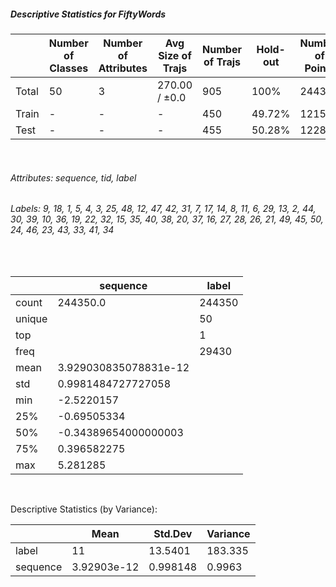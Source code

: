 ##### Descriptive Statistics for FiftyWords


|       |   Number of Classes |   Number of Attributes |   Avg Size of Trajs |   Number of Trajs | Hold-out   |   Number of Points |   Longest Size |   Shortest Size |
|-------|---------------------|------------------------|---------------------|-------------------|------------|--------------------|----------------|-----------------|
| Total | 50                  | 3                      | 270.00 / ±0.0       | 905               | 100%       |             244350 |            270 |             270 |
| Train | -                   | -                      | -                   | 450               | 49.72%     |             121500 |            270 |             270 |
| Test  | -                   | -                      | -                   | 455               | 50.28%     |             122850 |            270 |             270 |

&nbsp;

###### Attributes: sequence, tid, label


###### Labels: 9, 18, 1, 5, 4, 3, 25, 48, 12, 47, 42, 31, 7, 17, 14, 8, 11, 6, 29, 13, 2, 44, 30, 39, 10, 36, 19, 22, 32, 15, 35, 40, 38, 20, 37, 16, 27, 28, 26, 21, 49, 45, 50, 24, 46, 23, 43, 33, 41, 34

&nbsp;

|        | sequence              | label   |
|--------|-----------------------|---------|
| count  | 244350.0              | 244350  |
| unique |                       | 50      |
| top    |                       | 1       |
| freq   |                       | 29430   |
| mean   | 3.929030835078831e-12 |         |
| std    | 0.9981484727727058    |         |
| min    | -2.5220157            |         |
| 25%    | -0.69505334           |         |
| 50%    | -0.34389654000000003  |         |
| 75%    | 0.396582275           |         |
| max    | 5.281285              |         |

&nbsp;

Descriptive Statistics (by Variance): 


|          |         Mean |   Std.Dev |   Variance |
|----------|--------------|-----------|------------|
| label    | 11           | 13.5401   |   183.335  |
| sequence |  3.92903e-12 |  0.998148 |     0.9963 |

&nbsp;

